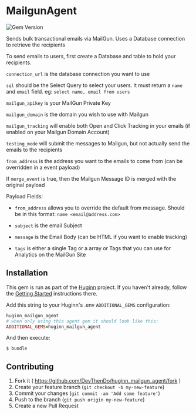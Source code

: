# MailgunAgent

![Gem Version](https://badge.fury.io/rb/huginn_mailgun_agent.svg)

Sends bulk transactional emails via MailGun. Uses a Database connection to retrieve the recipients
    
To send emails to users, first create a Database and table to hold your recipients. 
    
`connection_url` is the database connection you want to use
    
`sql` should be the Select Query to select your users. It must return a `name` and `email` field. eg: `select name, email from users`
    
`mailgun_apikey` is your MailGun Private Key
    
`mailgun_domain` is the domain you wish to use with Mailgun
    
`mailgun_tracking` will enable both Open and Click Tracking in your emails (if enabled on your Mailgun Domain Account)
    
`testing_mode` will submit the messages to Mailgun, but not actually send the emails to the recipients
    
`from_address` is the address you want to the emails to come from (can be overridden in a event payload)
    
If `merge_event` is true, then the Mailgun Message ID is merged with the original payload
    
Payload Fields:
    
 * `from_address` allows you to override the default from message. Should be in this format: `name <email@address.com>`
    
 * `subject` is the email Subject
    
 * `message` is the Email Body (can be HTML if you want to enable tracking)
    
 * `tags` is either a single Tag or a array or Tags that you can use for Analytics on the MailGun Site

## Installation

This gem is run as part of the [Huginn](https://github.com/huginn/huginn) project. If you haven't already, follow the [Getting Started](https://github.com/huginn/huginn#getting-started) instructions there.

Add this string to your Huginn's .env `ADDITIONAL_GEMS` configuration:

```ruby
huginn_mailgun_agent
# when only using this agent gem it should look like this:
ADDITIONAL_GEMS=huginn_mailgun_agent
```

And then execute:

    $ bundle


## Contributing

1. Fork it ( https://github.com/DevThenDo/huginn_mailgun_agent/fork )
2. Create your feature branch (`git checkout -b my-new-feature`)
3. Commit your changes (`git commit -am 'Add some feature'`)
4. Push to the branch (`git push origin my-new-feature`)
5. Create a new Pull Request
